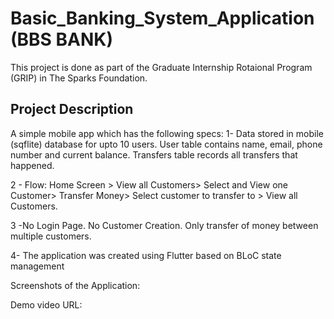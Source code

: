# Basic_Banking_System_Application (BBS BANK)

This project is done as part of the Graduate Internship Rotaional Program (GRIP) in The Sparks Foundation.

## Project Description
A simple mobile app which has the following specs:
  1- Data stored in mobile (sqflite) database for upto 10 users. User table contains 
  name, email, phone number and current balance. Transfers table records
  all transfers that happened.

  2 - Flow: Home Screen > View all Customers> Select and View
  one Customer> Transfer Money> Select customer to transfer
  to > View all Customers.

  3 -No Login Page. No Customer Creation. Only transfer of
  money between multiple customers.
  
  4- The application was created using Flutter based on BLoC state management
  
 
 Screenshots of the Application:
 
 Demo video URL: 
 
